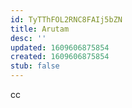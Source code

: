 ```yaml
---
id: TyTThFOL2RNC8FAIj5bZN
title: Arutam
desc: ''
updated: 1609606875854
created: 1609606875854
stub: false
---
```


cc
